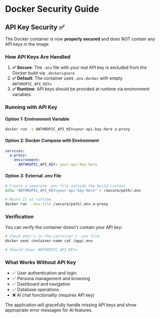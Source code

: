 # Docker Security Guide

## API Key Security ✅

The Docker container is now **properly secured** and does NOT contain any API keys in the image.

### How API Keys Are Handled

1. **✅ Secure**: The `.env` file with your real API key is excluded from the Docker build via `.dockerignore`
2. **✅ Default**: The container uses `.env.docker` with empty `ANTHROPIC_API_KEY=`
3. **✅ Runtime**: API keys should be provided at runtime via environment variables

### Running with API Key

#### Option 1: Environment Variable
```bash
docker run -e ANTHROPIC_API_KEY=your-api-key-here a-proxy
```

#### Option 2: Docker Compose with Environment
```yaml
services:
  a-proxy:
    environment:
      ANTHROPIC_API_KEY: your-api-key-here
```

#### Option 3: External .env File
```bash
# Create a separate .env file outside the build context
echo "ANTHROPIC_API_KEY=your-api-key-here" > /secure/path/.env

# Mount it at runtime
docker run --env-file /secure/path/.env a-proxy
```

### Verification

You can verify the container doesn't contain your API key:

```bash
# Check what's in the container's .env file
docker exec container-name cat /app/.env

# Should show: ANTHROPIC_API_KEY=
```

### What Works Without API Key

- ✅ User authentication and login
- ✅ Persona management and browsing  
- ✅ Dashboard and navigation
- ✅ Database operations
- ❌ AI chat functionality (requires API key)

The application will gracefully handle missing API keys and show appropriate error messages for AI features.